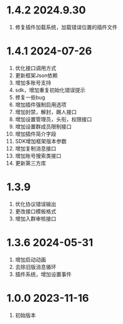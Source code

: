 # 1.4.2 2024.9.30
1. 修复插件加载系统，加载错误位置的插件文件

# 1.4.1 2024-07-26
1. 优化接口调用方式
2. 更新框架Json依赖
3. 增加多账号支持
4. sdk，增加重复初始化错误提示
5. 修复一些bug
6. 增加插件强制启用选项
7. 增加封禁，解封，踢人接口
8. 增加设置管理员，头衔，权限接口
9. 增加设置群成员限制接口
10. 增加插件简介字段
11. SDK增加框架版本参数
12. 增加复制消息接口 
13. 增加账号搜索类接口
14. 更新第三方库

# 1.3.9
1. 优化协议错误输出
2. 更改接口模板格式
3. 增加入群审核接口

# 1.3.6 2024-05-31
1. 增加启动动画
2. 去除旧版消息循环
3. 插件系统，增加设置事件

# 1.0.0 2023-11-16
1. 初始版本
